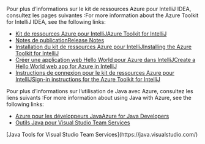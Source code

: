 <span data-ttu-id="5bc5e-101">Pour plus d’informations sur le kit de ressources Azure pour IntelliJ IDEA, consultez les pages suivantes :</span><span class="sxs-lookup"><span data-stu-id="5bc5e-101">For more information about the Azure Toolkit for IntelliJ IDEA, see the following links:</span></span> 

* [<span data-ttu-id="5bc5e-102">Kit de ressources Azure pour IntelliJ</span><span class="sxs-lookup"><span data-stu-id="5bc5e-102">Azure Toolkit for IntelliJ</span></span>](../intellij/azure-toolkit-for-intellij.md) 
* [<span data-ttu-id="5bc5e-103">Notes de publication</span><span class="sxs-lookup"><span data-stu-id="5bc5e-103">Release Notes</span></span>](https://github.com/Microsoft/azure-tools-for-java/releases) 
* [<span data-ttu-id="5bc5e-104">Installation du kit de ressources Azure pour IntelliJ</span><span class="sxs-lookup"><span data-stu-id="5bc5e-104">Installing the Azure Toolkit for IntelliJ</span></span>](../intellij/azure-toolkit-for-intellij-installation.md) 
* [<span data-ttu-id="5bc5e-105">Créer une application web Hello World pour Azure dans IntelliJ</span><span class="sxs-lookup"><span data-stu-id="5bc5e-105">Create a Hello World web app for Azure in IntelliJ</span></span>](../intellij/azure-toolkit-for-intellij-create-hello-world-web-app.md) 
* [<span data-ttu-id="5bc5e-106">Instructions de connexion pour le kit de ressources Azure pour IntelliJ</span><span class="sxs-lookup"><span data-stu-id="5bc5e-106">Sign-in instructions for the Azure Toolkit for IntelliJ</span></span>](../intellij/azure-toolkit-for-intellij-sign-in-instructions.md) 

<span data-ttu-id="5bc5e-107">Pour plus d’informations sur l’utilisation de Java avec Azure, consultez les liens suivants :</span><span class="sxs-lookup"><span data-stu-id="5bc5e-107">For more information about using Java with Azure, see the following links:</span></span> 

* [<span data-ttu-id="5bc5e-108">Azure pour les développeurs Java</span><span class="sxs-lookup"><span data-stu-id="5bc5e-108">Azure for Java Developers</span></span>](https://docs.microsoft.com/java/azure/) 
* <span data-ttu-id="5bc5e-109">[Outils Java pour Visual Studio Team Services](https://java.visualstudio.com/) 
<!-- TODO: Add URLs for Java in VSCode here --></span><span class="sxs-lookup"><span data-stu-id="5bc5e-109">[Java Tools for Visual Studio Team Services](https://java.visualstudio.com/) 
<!-- TODO: Add URLs for Java in VSCode here --></span></span> 
